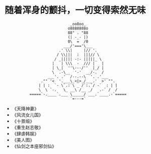 # 随着浑身的颤抖，一切变得索然无味

                                 _oo8oo_
                                o8888888o
                                88" . "88
                                (| -_- |)
                                0\  =  /0
                              ___/'==='\___
                            .' \\|     |// '.
                           / \\|||  :  |||// \
                          / _||||| -:- |||||_ \
                         |   | \\\  -  /// |   |
                         | \_|  ''\---/''  |_/ |
                         \  .-\__  '-'  __/-.  /
                       ___'. .'  /--.--\  '. .'___
                    ."" '<  '.___\_<|>_/___.'  >' "".
                   | | :  `- \`.:`\ _ /`:.`/ -`  : | |
                   \  \ `-.   \_ __\ /__ _/   .-` /  /
               =====`-.____`.___ \_____/ ___.`____.-`=====
                                 `=---=`

* 《天降神妻》
* 《风流女儿国》
* 《十景缎》
* 《重生赵志敬》
* 《肆虐韩娱》
* 《美人图》
* 《仙剑之本座邪剑仙》

